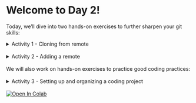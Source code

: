 # Welcome to Day 2!

Today, we’ll dive into two hands-on exercises to further sharpen your git skills:

<details>
<summary>Activity 1 - Cloning from remote</summary>

# 🔧 Cloning from remote

<details>
<summary>Optional - setting up a ssh key</summary>

## 🔐 Setting Up SSH for GitHub (Optional but Recommended)

### 0.1 🔍 Check for Existing SSH Keys

```bash
ls -al ~/.ssh
```

Look for files like `id_ed25519.pub` or `id_rsa.pub`. If they exist, you might already have a key.

---

### 0.2 🧾 Generate a New SSH Key

```bash
ssh-keygen -t ed25519 -C "your_email@example.com"
```

Press Enter to accept the default file location. Optionally, add a passphrase for security.

---

### 0.3 🧠 Add the Key to the SSH Agent

```bash
eval "$(ssh-agent -s)"
ssh-add ~/.ssh/id_ed25519
```

---

### 0.4 📋 Copy the Public Key

```bash
cat ~/.ssh/id_ed25519.pub
```

Copy the output.

---

### 0.5 🌐 Add the SSH Key to GitHub

1. Go to GitHub → Profile → **Settings**
2. Navigate to **SSH and GPG Keys**
3. Click **New SSH Key**
4. Paste your public key and save

---

### 0.6 🧪 Test the Connection

```bash
ssh -T git@github.com
```

You should see a success message like:

```bash
Hi your_username! You've successfully authenticated...
```

</details>

# 🛠️ Cloning from remote (Step-by-Step)

## 1. 🔱 Fork the Repository

You probably already have a fork of the course repo. Skip if you have.
Below you are given two options to clone from remote:


<details>
<summary>Activity 1 Option 1 - Using the command line</summary>

## 2. 💻 Clone Your Fork (make a local copy)

This option uses the terminal (MacOS, UNIX, Gitbash)

> NOTE: if you use WINDOWS, install GitBash first. Execute all commands in GitBash.

Open a terminal (locally) and run:

```bash
git clone git@github.com:your-username/repo-name.git
```

Replace `your-username` and `repo-name` with your actual GitHub username and repository name.  

You can also copy the url from the green `CODE` button on Github online.

If you're using HTTPS instead of SSH:

```bash
git clone https://github.com/your-username/repo-name.git
```

---

## 3. 📂 Change into the Project Directory

```bash
cd repo-name
```

---

## 4. 🔧 Make Some Changes

Edit one or more files using your favorite code editor (e.g., VSCode, nano, etc.).  
For example:

```bash
nano yourfile.md
```

You can also edit the file in any other code or file editor.

---

## 5. ✅ Stage and Commit the Changes

```bash
git add .
git commit -m "Made some changes to my file"
```

---

## 6. 🚀 Push to Your Fork (Origin)

```bash
git push origin main
```

Use the branch name you're working on (e.g., `main`, `dev`, or `feature-branch`).

That’s it! You've submitted your contribution.

</details>

<details>
<summary>Activity 1 Option 2 - Using Github Desktop</summary>

### 2.▶️ Clone Directly from GitHub

1. Go to your forked repository on [GitHub.com](https://github.com).
2. Click the green **"Code"** button.
3. In the dropdown, click **"Open with GitHub Desktop"**.
4. This will launch **GitHub Desktop** and ask you where to save the local copy.
5. Choose your local path and click **Clone**.

> 💡 You can use **HTTPS** or **SSH** — both work. Make sure your GitHub Desktop is set up with the correct credentials (especially for SSH).

## 3. 📂 Open the Project Directory

After cloning, GitHub Desktop automatically loads the project.

- You can open the local folder via **Repository → Show in Finder/Explorer**.
- Or open it in a code editor like VSCode or PyCharm.

---

## 4. 🔧 Make Some Changes

Edit your files using any editor you like (e.g., VSCode, Sublime, Atom).

Example changes:

- Edit `README.md`
- Add a new script
- Fix a bug in a Python file

GitHub Desktop will automatically detect changes.

---

## 5. ✅ Stage and Commit the Changes

1. Go to **GitHub Desktop**.
2. See all file changes under the **Changes** tab.
3. Add a **summary** for the commit (e.g., `Update README`).
4. Click **Commit to `main`** (or whichever branch you’re working on).

---

## 6. 🚀 Push to Your Fork (GitHub Remote)

1. After committing, click the **Push origin** button in the top bar.
2. Your changes will be uploaded to your GitHub repository.

> ✅ You can confirm your changes on GitHub by refreshing the repo page.

## 7. 🔁 Make a Pull Request

1. Go to **your fork** on GitHub.
2. Click **"Compare & pull request"**.
3. Make sure the base repository is the instructor’s original repo.
4. Write a meaningful title and description.
5. Click **"Create pull request"**.

---

That’s it! You've submitted your contribution.

</details>

</details>

<br>

<details>
<summary>Activity 2 - Adding a remote</summary>

# 🔗 Adding a Remote to a lcoal Git Repository

This guide walks you through connecting a local project to a remote repository on GitHub using either the **Terminal** or **GitHub Desktop**.

<details>
<summary>Activity 2 Option 1: Adding a remote using the Terminal</summary>

# 🖥️ Version 1: Using the Terminal (Command Line)

## 1️⃣ Create a New Remote Repository on GitHub

> ✅  If you want to push a local repository to Github using the Command line, you  have to create an empty online target repository first.

1. Go to [https://github.com](https://github.com).
2. Click the **“+”** in the top right → **New repository**.
3. Name your repository (e.g., `my-project`).
4. Choose **Public** 
5. **Do not** initialize with a README, `.gitignore`, or license if pushing an existing repo.
6. Click **Create repository**.
7. Copy the repo URL (either **HTTPS** or **SSH**) from the next page.

## Connect your local project/folder

For the sake of this exercise, you can create a simple folder with a test file.

```bash
cd path/to/your/project       # move into your folder
git init                      # Initialize Git repo if not already done
git add .                     # Stage all files
git commit -m "Initial commit"
git remote add origin https://github.com/YOUR-USERNAME/YOUR-REPO-NAME.git
git branch -M main            # Rename default branch to main
git push -u origin main       # Push code to GitHub
```

</details>

<details>
<summary>Activity 2 Option 2: Adding a remote using Github Desktop</summary>


## 🖱️ Version 2: Using GitHub Desktop

###  Connect/Publish/Push your local folder
1. Open **GitHub Desktop**.
2. Go to **File → Add Local Repository**.
3. Choose your folder and click **Add Repository**.
4. Click **Publish repository** (top bar).
5. Fill in name and description.
6. Choose "Private" if needed.
7. Click **Publish Repository** — GitHub Desktop sets up the remote and pushes.


> ✅ GitHub Desktop automatically connects the local and remote repositories.

</details>

</details>

 <br>
We will also work on  hands-on exercises to practice good coding practices:<br><br>

<details>
<summary>Activity 3 - Setting up and organizing a coding project</summary>

# 🧪 Mini Project (Day 2): Analyzing Study Habits and Performance

Welcome to your group project! Today you will apply research software engineering principles to a mini analysis project.

## 🧩 Scenario

You are provided with a dataset named `student_habits_performance`.csv.
Your task is to analyze the relationship between hours studied per day and exam scores, and produce a short, reproducible report following good software engineering practices.

You may use your favorite programming language, but it is recommended to use Python.

You can run the provided Jupyter notebook template here:

<a target="_blank" href="https://colab.research.google.com/github/likeajumprope/RSE_Juelich/blob/main/day2/Day2.ipynb">
  <img src="https://colab.research.google.com/assets/colab-badge.svg" alt="Open In Colab"/>
</a>

> ⚠️ **Warning:** Jupyter notebooks opened directly in the browser **do not save your work!**
To avoid losing progress, **save a copy to your Google Drive** (if logged into a Google account) or **download a local copy.**

---

## 📁 Step 1: Create a Project Folder Structure

Organize your project like this:

```student-habits-project/
├── data/
│   ├── raw/              # Original dataset goes here (unchanged)
│   └── clean/            # Cleaned/processed data
├── src/                  # Python scripts (e.g., cleaning, analysis, plotting). 
├── results/              # Output files like figures or tables
├── report/               # Markdown summary and written interpretation
├── .gitignore            # Files/folders to ignore in version control
├── README.md             # Project overview and how to run it
```

> 📌 **Tip**: Never modify the raw data directly. Always save processed data to `data/clean/`.

---

## 🧬 Step 2: Initialize Version Control with Git

We will practice using git in the Jupyter notebook. In Jupyter notebook, you can write system commands with `!` at the beginning of the line.

For example:

` ! command `

1. Initialize a git repository

`!git init`

2. Check the status of your repository:

`!git status`

## 📝 Step 3: Create a README.md for your project

Create a README.md file for your project.
It should include:

- Project title and description
- Instructions on how to run your scripts
- Dependencies and setup instructions

## 🚫 Step 4: Modify your .gitignore file

Edit your .gitignore to exclude raw data and system-specific files.
Example:

An example could look like:

data/raw/
**pycache**/
*.ipynb_checkpoints/

## 💾 Step 5. Commit your code regularly

Use meaningful commit messages:

! git add .
! git commit -m "Initial commit: project structure"

## 🛠️ Step 6: Write modular functions

### Step 6.1: Modularity

#### 6.1.1 Write a `clean_data` function to clean your data in one of the cells of the Jupyter notebook. (see notebook).

The function should:

- Load the dataset (`data/raw/student_habits_performance.csv`) using `pandas`
- Handle missing values (e.g., drop rows with NaN)
- Save the cleaned dataset to `data/clean/cleaned_data.csv`

>✨ Write clear function names and use docstrings to describe what your functions do.

Run the function in the cell of the Jupyter notebook.

#### 6.1.2 Write a `plot_data` function that visualizes study habits, in of the cells of the Jupyter notebook. (see notebook)

The function should:

-  Use `matplotlib` to visualize study habits (choose something nice to plot)
- Save your figure to results/study_habits.png
- Include axis labels, a title, and a legend if needed

> ✍️ Add a code comments and docstrings to your plotting function and comment the main steps (e.g., load data, create figure, save figure).

### Step 6.2: Importing and packaging

#### 6.1.2 Put the cleaning function into a file `clean_data.py` in `src`. (see notebook).

#### 6.1.2 Put the plotting function into a file `ploy_data.py` in `src`. (see notebook).

### 6.1.3 Prepare the .py files to be run.

In order to execute the functions from the files in the `src` folders, we need to add two more things:

1. A empty `__init__.py` file to the `src` folder. This makes your folder a **package** and allows for importing functions.
2. A `__main__` function at the bottom of each file. This allows for arguments to be passed to the function when running the function from the command line.

Create the `__init__.py` file.

Add the following to the clean_data.py file:

```python
if __name__ == "__main__":

    import sys

    clean_data(sys.argv[1], sys.argv[2]) # adjust name if needed
    
```

Add the following to the plot_data.py file

```python
if __name__ == "__main__":

    import sys

    plot_data(sys.argv[1]) # or change the name if your function has a different name
```

Now you can import the functions, for example via:
`from src.clean_data import clean_data`

You can run them after imported, but you can also run them directly via the command line via:

`! python src/clean_data.py input output`


If needed, install libraries using:

`!pip install pandas`


### 📊 Step 6.2: Visualize study  habits


#### 6.1.2 Write a function `plot_data.py` in `src`. (see notebook/Colab)

In both cases:

-
Run the functions both as part of the code cell and as import into the jupyter notebook.

## 📝 Step 7: Write a Summary Report

Create a file:
report/study_habits.md

Your report should:

- Briefly summarize your findings
- Include your figure (link it using Markdown)

Example of linking a figure in markdown:

`![Study Habits by Gender](../results/study_habits.png)`

## ⚙️ Step 8:  Document your environment

Export your code to a requirements.txt file

`!pip freeze > requirements.txt`

## Step 9. Create a make file

Create a simple Makefile to automate steps such as cleaning, running analysis, and generating figures.

Example structure:

`all: clean_data plot_data

clean_data:
 python src/clean_data.py

plot_data:
 python src/plot_mydata.py`

## ✅ Step 10: Final Checklist

Make sure your project:

- Uses a clean and modular folder structure
- Preserves raw data without modification
- Contains code with comments
- Organizes scripts in src/ with meaningful function names
- Uses Git with meaningful commit messages
- Excludes raw data and temporary files using .gitignore
- Saves a figure in results/ with proper labels
- Provides a short Markdown report linking the figure
- Documents the environment (e.g., requirements.txt)

</details>

<br>
<a target="_blank" href="https://colab.research.google.com/github/likeajumprope/RSE_Juelich/blob/main/day2/Day2.ipynb">
  <img src="https://colab.research.google.com/assets/colab-badge.svg" alt="Open In Colab"/>
</a>
